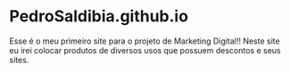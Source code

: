 # PedroSaldibia.github.io

Esse é o meu primeiro site para o projeto de Marketing Digital!!
Neste site eu irei colocar produtos de diversos usos que possuem descontos e seus sites.
